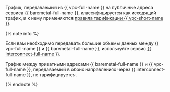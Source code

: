 Трафик, передаваемый из {{ vpc-full-name }} на публичные адреса сервиса {{ baremetal-full-name }}, классифицируется как исходящий трафик, и к нему применяются [правила тарификации {{ vpc-short-name }}](../../vpc/pricing.md#prices-traffic).

{% note info %}

Если вам необходимо передавать большие объемы данных между {{ vpc-full-name }} и {{ baremetal-full-name }}, используйте сервис [{{ interconnect-full-name }}](../../interconnect/index.yaml).

Трафик между приватными адресами {{ baremetal-full-name }} и {{ vpc-full-name }}, передаваемый в обоих направлениях через {{ interconnect-full-name }}, не тарифицируется.

{% endnote %}